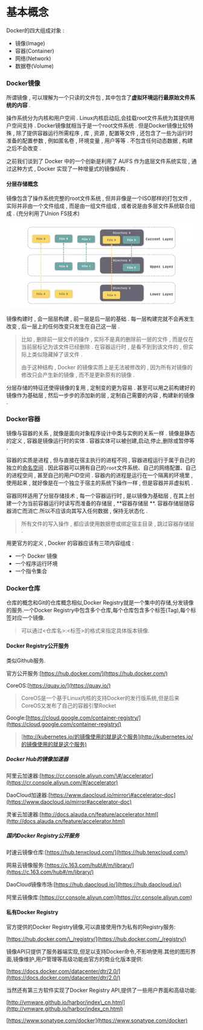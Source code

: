 # 基本概念

Docker的四大组成对象 :

* 镜像\(Image\)
* 容器\(Container\)
* 网络\(Network\)
* 数据卷\(Volume\)

### **Docker镜像**

所谓镜像 , 可以理解为一个只读的文件包 , 其中包含了**虚拟环境运行最原始文件系统的内容** .

操作系统分为内核和用户空间 . Linux内核启动后,会挂载root文件系统为其提供用户空间支持 . Docker镜像就相当于是一个root文件系统 . 但是Docker镜像比较特殊 , 除了提供容器运行所需程序 , 库 , 资源 , 配置等文件 , 还包含了一些为运行时准备的配置参数 , 例如匿名卷 , 环境变量 , 用户等等 . 不包含任何动态数据 , 构建之后不会改变 .

之前我们谈到了 Docker 中的一个创新是利用了 AUFS 作为底层文件系统实现 , 通过这种方式 , Docker 实现了一种增量式的镜像结构 .

#### 分层存储概念

镜像包含了操作系统完整的root文件系统 , 但并非像是一个ISO那样的打包文件 , 实际并非由一个文件组成 , 而是由一组文件组成 , 或者说是由多层文件系统联合组成 . \(充分利用了Union FS技术\)

![](/assets/AUFS.png)

镜像构建时 , 会一层层构建 , 前一层是后一层的基础 . 每一层构建完就不会再发生改变 , 后一层上的任何改变只发生在自己这一层 .

> 比如 , 删除前一层文件的操作 , 实际不是真的删除前一层的文件 , 而是仅在当前层标记为该文件已经删除 . 在容器运行时 , 是看不到到该文件的 , 但实际上类似隐藏掉了该文件 .
>
> 由于这种结构 , Docker 的镜像实质上是无法被修改的 , 因为所有对镜像的修改只会产生新的镜像 , 而不是更新原有的镜像 .

分层存储的特征还使得镜像的复用 , 定制变的更为容易 . 甚至可以用之前构建好的镜像作为基础层 , 然后一步步的添加新的层 , 定制自己需要的内容 , 构建新的镜像 .

### Docker容器

镜像与容器的关系 , 就像是面向对象程序设计中类与实例的关系一样 . 镜像是静态的定义 , 容器是镜像运行时的实体 . 容器实体可以被创建,启动,停止,删除或暂停等 .

容器的实质是进程 , 但与直接在宿主执行的进程不同 , 容器进程运行于属于自己的独立的[命名空间](https://en.wikipedia.org/wiki/Linux_namespaces) .  因此容器可以拥有自己的`root`文件系统、自己的网络配置、自己的进程空间 , 甚至自己的用户ID空间 . 容器内的进程是运行在一个隔离的环境里 , 使用起来 , 就好像是在一个独立于宿主的系统下操作一样 , 但是容器并非虚拟机 .

容器同样适用了分层存储技术 , 每一个容器运行时 , 是以镜像为基础层 , 在其上创建一个为当前容器运行时读写而准备的存储层 , **容器存储层 **. 容器存储层随容器消亡而消亡.所以不应该向其写入任何数据 , 保持无状态化 . 

> 所有文件的写入操作 , 都应该使用数据卷或绑定宿主目录 , 跳过容器存储层 .

用更官方的定义 , Docker 的容器应该有三项内容组成 : 

* 一个 Docker 镜像
* 一个程序运行环境
* 一个指令集合

### Docker仓库

仓库的概念和Git的仓库概念相似,Docker Registry就是一个集中的存储,分发镜像的服务.一个Docker Registry中包含多个仓库,每个仓库包含多个标签\(Tag\),每个标签对应一个镜像.

> 可以通过&lt;仓库名&gt;:&lt;标签&gt;的格式来指定具体版本镜像.

#### Docker Registry公开服务

类似Github服务.

官方公开服务:[https://hub.docker.com/](https://hub.docker.com/)

CoreOS:[https://quay.io/](https://quay.io/)

> CoreOS是一个基于Linux内核的支持Docker的发行版系统,但是后来CoreOS又发布了自己的容器引擎Rocket

Google:[https://cloud.google.com/container-registry/](https://cloud.google.com/container-registry/)

> [http://kubernetes.io/的镜像使用的就是这个服务](http://kubernetes.io/的镜像使用的就是这个服务)

##### Docker Hub的镜像加速器

阿里云加速器:[https://cr.console.aliyun.com/\#/accelerator](https://cr.console.aliyun.com/#/accelerator)

DaoCloud加速器:[https://www.daocloud.io/mirror\#accelerator-doc](https://www.daocloud.io/mirror#accelerator-doc)

灵雀云加速器:[http://docs.alauda.cn/feature/accelerator.html](http://docs.alauda.cn/feature/accelerator.html)

##### 国内Docker Registry公开服务

时速云镜像仓库:[https://hub.tenxcloud.com/](https://hub.tenxcloud.com/)

网易云镜像服务:[https://c.163.com/hub\#/m/library/](https://c.163.com/hub#/m/library/)

DaoCloud镜像市场:[https://hub.daocloud.io/](https://hub.daocloud.io/)

阿里云镜像库:[https://cr.console.aliyun.com](https://cr.console.aliyun.com)

#### 私有Docker Registry

官方提供的Docker Registry镜像,可以直接使用作为私有的Registry服务:

[https://hub.docker.com/\_/registry/](https://hub.docker.com/_/registry/)

镜像API只提供了服务器端实现,但足以支持Docker命令,不影响使用.其他的图形界面,镜像维护,用户管理等高级功能由官方的商业化版本提供:

[https://docs.docker.com/datacenter/dtr/2.0/](https://docs.docker.com/datacenter/dtr/2.0/)

当然还有第三方软件实现了Docker Registry API,提供了一些用户界面和高级功能:

[http://vmware.github.io/harbor/index\_cn.html](http://vmware.github.io/harbor/index_cn.html)

[https://www.sonatype.com/docker](https://www.sonatype.com/docker)

